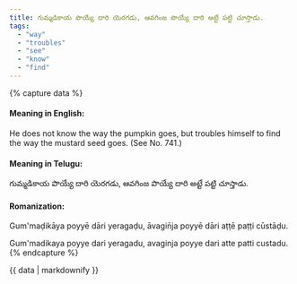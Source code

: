 ```yaml
---
title: గుమ్మడికాయ పొయ్యే దారి యెరగడు, ఆవగింజ పొయ్యే దారి అట్టే పట్టి చూస్తాడు.
tags:
  - "way"
  - "troubles"
  - "see"
  - "know"
  - "find"
---
```


{% capture data %}
#### Meaning in English:
He does not know the way the pumpkin goes, but troubles himself to find the way the mustard seed goes.
(See No. 741.)

#### Meaning in Telugu:
గుమ్మడికాయ పొయ్యే దారి యెరగడు, ఆవగింజ పొయ్యే దారి అట్టే పట్టి చూస్తాడు.

#### Romanization:
Gum'maḍikāya poyyē dāri yeragaḍu, āvagin̄ja poyyē dāri aṭṭē paṭṭi cūstāḍu.

Gum'madikaya poyye dari yeragadu, avaginja poyye dari atte patti custadu.
{% endcapture %}

{{ data | markdownify }}

